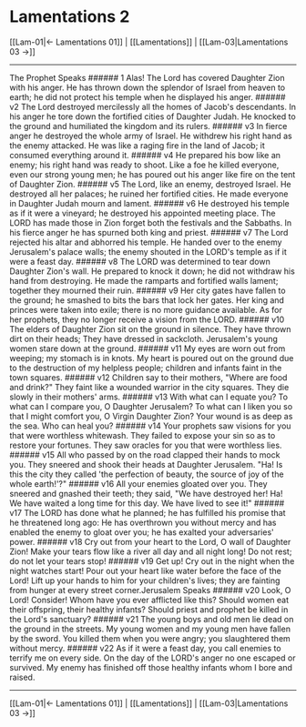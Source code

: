 # Lamentations 2

[[Lam-01|← Lamentations 01]] | [[Lamentations]] | [[Lam-03|Lamentations 03 →]]
***

The Prophet Speaks ###### 1 Alas! The Lord has covered Daughter Zion with his anger. He has thrown down the splendor of Israel from heaven to earth; he did not protect his temple when he displayed his anger. ###### v2 The Lord destroyed mercilessly all the homes of Jacob's descendants. In his anger he tore down the fortified cities of Daughter Judah. He knocked to the ground and humiliated the kingdom and its rulers. ###### v3 In fierce anger he destroyed the whole army of Israel. He withdrew his right hand as the enemy attacked. He was like a raging fire in the land of Jacob; it consumed everything around it. ###### v4 He prepared his bow like an enemy; his right hand was ready to shoot. Like a foe he killed everyone, even our strong young men; he has poured out his anger like fire on the tent of Daughter Zion. ###### v5 The Lord, like an enemy, destroyed Israel. He destroyed all her palaces; he ruined her fortified cities. He made everyone in Daughter Judah mourn and lament. ###### v6 He destroyed his temple as if it were a vineyard; he destroyed his appointed meeting place. The LORD has made those in Zion forget both the festivals and the Sabbaths. In his fierce anger he has spurned both king and priest. ###### v7 The Lord rejected his altar and abhorred his temple. He handed over to the enemy Jerusalem's palace walls; the enemy shouted in the LORD's temple as if it were a feast day. ###### v8 The LORD was determined to tear down Daughter Zion's wall. He prepared to knock it down; he did not withdraw his hand from destroying. He made the ramparts and fortified walls lament; together they mourned their ruin. ###### v9 Her city gates have fallen to the ground; he smashed to bits the bars that lock her gates. Her king and princes were taken into exile; there is no more guidance available. As for her prophets, they no longer receive a vision from the LORD. ###### v10 The elders of Daughter Zion sit on the ground in silence. They have thrown dirt on their heads; They have dressed in sackcloth. Jerusalem's young women stare down at the ground. ###### v11 My eyes are worn out from weeping; my stomach is in knots. My heart is poured out on the ground due to the destruction of my helpless people; children and infants faint in the town squares. ###### v12 Children say to their mothers, "Where are food and drink?" They faint like a wounded warrior in the city squares. They die slowly in their mothers' arms. ###### v13 With what can I equate you? To what can I compare you, O Daughter Jerusalem? To what can I liken you so that I might comfort you, O Virgin Daughter Zion? Your wound is as deep as the sea. Who can heal you? ###### v14 Your prophets saw visions for you that were worthless whitewash. They failed to expose your sin so as to restore your fortunes. They saw oracles for you that were worthless lies. ###### v15 All who passed by on the road clapped their hands to mock you. They sneered and shook their heads at Daughter Jerusalem. "Ha! Is this the city they called 'the perfection of beauty, the source of joy of the whole earth!'?" ###### v16 All your enemies gloated over you. They sneered and gnashed their teeth; they said, "We have destroyed her! Ha! We have waited a long time for this day. We have lived to see it!" ###### v17 The LORD has done what he planned; he has fulfilled his promise that he threatened long ago: He has overthrown you without mercy and has enabled the enemy to gloat over you; he has exalted your adversaries' power. ###### v18 Cry out from your heart to the Lord, O wall of Daughter Zion! Make your tears flow like a river all day and all night long! Do not rest; do not let your tears stop! ###### v19 Get up! Cry out in the night when the night watches start! Pour out your heart like water before the face of the Lord! Lift up your hands to him for your children's lives; they are fainting from hunger at every street corner.Jerusalem Speaks ###### v20 Look, O Lord! Consider! Whom have you ever afflicted like this? Should women eat their offspring, their healthy infants? Should priest and prophet be killed in the Lord's sanctuary? ###### v21 The young boys and old men lie dead on the ground in the streets. My young women and my young men have fallen by the sword. You killed them when you were angry; you slaughtered them without mercy. ###### v22 As if it were a feast day, you call enemies to terrify me on every side. On the day of the LORD's anger no one escaped or survived. My enemy has finished off those healthy infants whom I bore and raised.

***
[[Lam-01|← Lamentations 01]] | [[Lamentations]] | [[Lam-03|Lamentations 03 →]]
